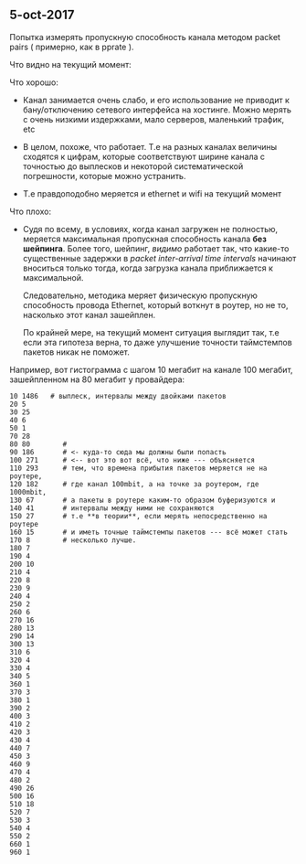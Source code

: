 
## 5-oct-2017

Попытка измерять пропускную  способность канала методом packet pairs ( примерно, как в pprate ).

Что видно на текущий момент:

Что хорошо:

 - Канал занимается очень слабо, и его использование не приводит к бану/отключению сетевого
   интерфейса на хостинге. Можно мерять с очень низкими издержками, мало серверов, маленький
   трафик, etc

 - В целом, похоже, что работает. Т.е на разных каналах величины сходятся к цифрам,
   которые соответствуют ширине канала с точностью до выплесков и некоторой 
   систематической погрешности, которые можно устранить.

 - Т.е правдоподобно меряется и ethernet и wifi на текущий момент   


Что плохо:


 - Судя по всему, в условиях, когда канал загружен не полностью,
   меряется максимальная пропускная способность канала **без шейпинга**.
   Более того, шейпинг, *видимо* работает так, что какие-то существенные
   задержки в *packet inter-arrival time intervals* начинают вноситься только
   тогда, когда загрузка канала приближается к максимальной.

   Следовательно, методика меряет физическую пропускную способность
   провода Ethernet, который воткнут в роутер, но не то, насколько
   этот канал зашейплен.

   По крайней мере, на текущий момент ситуация выглядит так, т.е
   если эта гипотеза верна, то даже улучшение точности таймстемпов
   пакетов никак не поможет.


Например, вот гистограмма с шагом 10 мегабит на канале 100 мегабит,
зашейпленном на 80 мегабит у провайдера:


	10 1486   # выплеск, интервалы между двойками пакетов
	20 5
	30 25
	40 6
	50 1
	70 28
	80 80        #
	90 186       # <- куда-то сюда мы должны были попасть
	100 271      # <-- вот это вот всё, что ниже --- объясняется
	110 293      # тем, что времена прибытия пакетов меряется не на роутере,
	120 182      # где канал 100mbit, а на точке за роутером, где 1000mbit,
	130 67       # а пакеты в роутере каким-то образом буферизуются и
	140 41       # интервалы между ними не сохраняются
	150 27       # т.е **в теории**, если мерять непосредственно на роутере
	160 15       # и иметь точные таймстемпы пакетов --- всё может стать
	170 8        # несколько лучше.
	180 7
	190 4
	200 10
	210 4
	220 8
	230 9
	240 4
	250 2
	260 6
	270 16
	280 13
	290 14
	300 13
	310 6
	320 4
	330 4
	340 5
	360 1
	370 3
	380 1
	390 2
	400 3
	410 2
	420 3
	430 4
	440 7
	450 3
	460 9
	470 4
	480 2
	490 26
	500 16
	510 18
	520 7
	530 3
	540 4
	550 2
	660 1
	960 1

